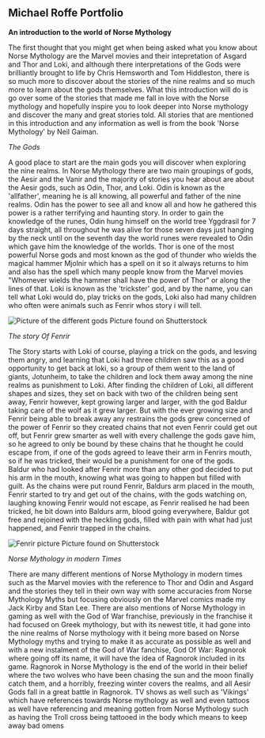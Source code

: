 ##  Michael Roffe Portfolio ##
**An introduction to the world of Norse Mythology**

The first thought that you might get when being asked what you know about Norse Mythology are the Marvel movies and their intepretation of Asgard and Thor and Loki, and although there interpretations of the Gods were brilliantly brought to life by Chris Hemsworth and Tom Hiddleston, there is so much more to discover about the stories of the nine realms and so much more to learn about the gods themselves. What this introduction will do is go over some of the stories that made me fall in love with the Norse mythology and hopefully inspire you to look deeper into Norse mythology and discover the many and great stories told. All stories that are mentioned in this introduction and any information as well is from the book 'Norse Mythology' by Neil Gaiman.

*The Gods*

A good place to start are the main gods you will discover when exploring the nine realms. In Norse Mythology there are two main groupings of gods, the Aesir and the Vanir and the majority of stories you hear about are about the Aesir gods, such as Odin, Thor, and Loki. Odin is known as the 'allfather', meaning he is all knowing, all powerful and father of the nine realms. Odin has the power to see all and know all and how he gathered this power is a rather terrifying and haunting story. In order to gain the knowledge of the runes, Odin hung himself on the world tree Yggdrasil for 7 days straight, all throughout he was alive for those seven days just hanging by the neck until on the seventh day the world runes were revealed to Odin which gave him the knowledge of the worlds. Thor is one of the most powerful Norse gods and most known as the god of thunder who wields the magical hammer Mjolnir which has a spell on it so it always returns to him and also has the spell which many people know from the Marvel movies "Whomever wields the hammer shall have the power of Thor" or along the lines of that. Loki is known as the 'trickster' god, and by the name, you can tell what Loki would do, play tricks on the gods, Loki also had many children who often were animals such as Fenrir whos story i will tell.

![Picture of the different gods](https://image.shutterstock.com/image-vector/norse-nordic-mythology-gods-600w-1316651117.jpg)
Picture found on Shutterstock

*The story Of Fenrir*

The Story starts with Loki of course, playing a trick on the gods, and lesving them angry, and learning that Loki had three children saw this as a good opportunity to get back at loki, so a group of them went to the land of giants, Jotunheim, to take the children and lock them away among the nine realms as punishment to Loki. After finding the children of Loki, all different shapes and sizes, they set on back with two of the children being sent away, Fenrir however, kept growing larger and larger, with the god Baldur taking care of the wolf as it grew larger. But with the ever growing size and Fenrir being able to break away any restrains the gods grew concerned of the power of Fenrir so they created chains that not even Fenrir could get out off, but Fenrir grew smarter as well with every challenge the gods gave him, so he agreed to only be bound by these chains that he thought he could escape from, if one of the gods agreed to leave their arm in Fenrirs mouth, so if he was tricked, their would be a punishment for one of the gods. Baldur who had looked after Fenrir more than any other god decided to put his arm in the mouth, knowing what was going to happen but filled with guilt. As the chains were put round Fenrir, Baldurs arm placed in the mouth, Fenrir started to try and get out of the chains, with the gods watching on, laughing knowing Fenrir would not escape, as Fenrir realised he had been tricked, he bit down into Baldurs arm, blood going everywhere, Baldur got free and rejoined with the heckling gods, filled with pain with what had just happened, and Fenrir trapped in the chains.

![Fenrir picture](https://image.shutterstock.com/image-illustration/illustration-fenrir-giant-ice-wolf-600w-1962377044.jpg)
Picture found on Shutterstock

*Norse Mythology in modern Times*

There are many different mentions of Norse Mythology in modern times such as the Marvel movies with the reference to Thor and Odin and Asgard and the stories they tell in their own way with some accuracies from Norse Mythology Myths but focusing obviously on the Marvel comics made my Jack Kirby and Stan Lee. There are also mentions of Norse Mythology in gaming as well with the God of War franchise, previously in the franchise it had focused on Greek mythology, but with its newest title, it had gone into the nine realms of Norse mythology with it being more based on Norse Mythology myths and trying to make it as accurate as possible as well and with a new instalment of the God of War fanchise, God Of War: Ragnorok where going off its name, it will have the idea of Ragnorok included in its game. Ragnorok in Norse Mythology is the end of the world in their belief where the two wolves who have been chasing the sun and the moon finally catch them, and a horribly, freezing winter covers the realms, and all Aesir Gods fall in a great battle in Ragnorok. TV shows as well such as 'Vikings' which have references towards Norse mythology as well and even tattoos as well have referencing and meaning gotten from Norse Mythology such as having the Troll cross being tattooed in the body which means to keep away bad omens











 


